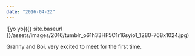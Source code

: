 ```yaml
---
date: "2016-04-22"
---
```


![yo yo]({{ site.baseurl }}/assets/images/2016/tumblr_o61h33HF5C1r16syio1_1280-768x1024.jpg)

Granny and Boi, very excited to meet for the first time.
